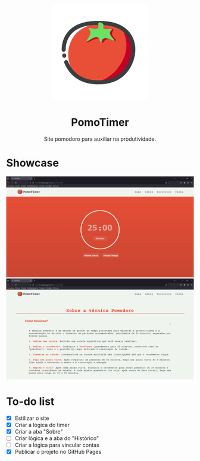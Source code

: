 <div align="center">
 <img src="assets/SVG/site-logo.svg" width="256px">
 <h1>PomoTimer</h1>
</div>
<p align="center">Site pomodoro para auxiliar na produtividade.</p>

<h1>Showcase</h1>
<div>
 <img src="assets/screenshot/Screenshot_1.png">
 <img src="assets/screenshot/Screenshot_2.png">
</div>

<h1>To-do list</h1>

- [x] Estilizar o site
- [x] Criar a lógica do timer
- [x] Criar a aba "Sobre"
- [ ] Criar lógica e a aba do "Histórico"
- [ ] Criar a lógica para vincular contas
- [x] Publicar o projeto no GitHub Pages
